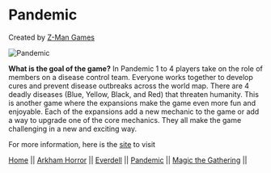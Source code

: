 # Pandemic

Created by [Z-Man Games](https://www.zmangames.com/en/index/)

![Pandemic](https://cf.geekdo-images.com/S3ybV1LAp-8SnHIXLLjVqA__imagepage/img/kIBu-2Ljb_ml5n-S8uIbE6ehGFc=/fit-in/900x600/filters:no_upscale():strip_icc()/pic1534148.jpg)

**What is the goal of the game?**
In Pandemic 1 to 4 players take on the role of members on a disease control team. Everyone works together to develop cures and prevent disease outbreaks across the world map. There are 4 deadly diseases (Blue, Yellow, Black, and Red) that threaten humanity. This is another game where the expansions make the game even more fun and enjoyable. Each of the expansions add a new mechanic to the game or add a way to upgrade one of the core mechanics. They all make the game challenging in a new and exciting way.

For more information, here is the [site](https://boardgamegeek.com/boardgame/30549/pandemic) to visit

[Home](https://github.com/Dwalden2021/MarkdownOnGithub/blob/main/README.md) || 
[Arkham Horror](https://github.com/Dwalden2021/MarkdownOnGithub/blob/main/ArkhamHorror.md) || 
[Everdell](https://github.com/Dwalden2021/MarkdownOnGithub/blob/main/Everdell.md) || 
[Pandemic](https://github.com/Dwalden2021/MarkdownOnGithub/blob/main/Pandemic.md) || 
[Magic the Gathering](https://github.com/Dwalden2021/MarkdownOnGithub/blob/main/MTG.md) || 
